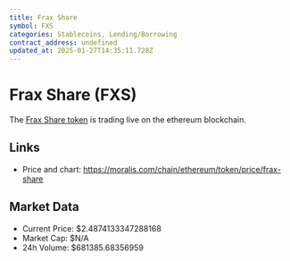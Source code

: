 ```yaml
---
title: Frax Share
symbol: FXS
categories: Stablecoins, Lending/Borrowing
contract_address: undefined
updated_at: 2025-01-27T14:35:11.728Z
---
```


# Frax Share (FXS)
The [Frax Share token](https://moralis.com/chain/ethereum/token/price/frax-share) is trading live on the ethereum blockchain.

## Links
- Price and chart: https://moralis.com/chain/ethereum/token/price/frax-share

## Market Data
- Current Price: $2.4874133347288168
- Market Cap: $N/A
- 24h Volume: $681385.68356959
